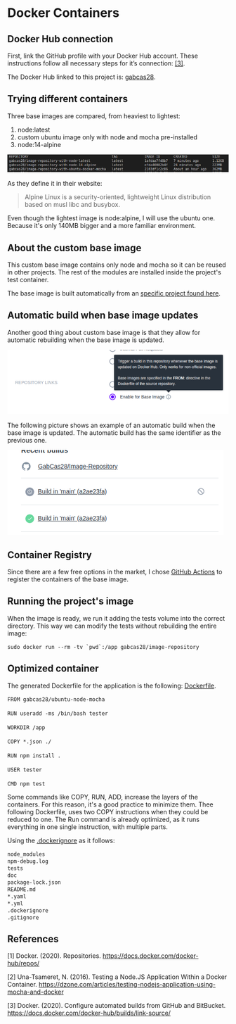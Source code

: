 # Docker Containers

## Docker Hub connection

First, link the GitHub profile with your Docker Hub account. These instructions follow all necessary steps for it’s connection: [[3]][automatic builds].

The Docker Hub linked to this project is: [gabcas28](https://hub.docker.com/repository/docker/gabcas28/).

## Trying different containers

Three base images are compared, from heaviest to lightest:

1. node:latest
2. custom ubuntu image only with node and mocha pre-installed
3. node:14-alpine

![Image comparison](./img/Image-size-comparison.png)

As they define it in their website:

> Alpine Linux is a security-oriented, lightweight Linux distribution based on musl libc and busybox.

Even though the lightest image is node:alpine, I will use the ubuntu one. Because it's only 140MB bigger and a more familiar environment.

## About the custom base image

This custom base image contains only node and mocha so it can be reused in other projects. The rest of the modules are installed inside the project's test container.

The base image is built automatically from an [specific project found here](https://github.com/GabCas28/ubuntu-node-mocha).


## Automatic build when base image updates

Another good thing about custom base image is that they allow for automatic rebuilding when the base image is updated.

![Trigger image build](./img/base-image-build.png)

The following picture shows an example of an automatic build when the base image is updated. The automatic build has the same identifier as the previous one.

![Automatic update](./img/automatic-update.png)

## Container Registry

Since there are a few free options in the market, I chose [GitHub Actions](https://github.com/GabCas28/ubuntu-node-mocha/actions/runs/429876969) to register the containers of the base image.

## Running the project's image

When the image is ready, we run it adding the tests volume into the correct directory. This way we can modify the tests without rebuilding the entire image:

    sudo docker run --rm -tv `pwd`:/app gabcas28/image-repository

## Optimized container

The generated Dockerfile for the application is the following: [Dockerfile](../Dockerfile).

    FROM gabcas28/ubuntu-node-mocha

    RUN useradd -ms /bin/bash tester

    WORKDIR /app

    COPY *.json ./ 

    RUN npm install .

    USER tester

    CMD npm test

Some commands like COPY, RUN, ADD, increase the layers of the containers. For this reason, it's a good practice to minimize them. Thee following Dockerfile, uses two COPY instructions when they could be reduced to one. The Run command is already optimized, as it runs everything in one single instruction, with multiple parts.

Using the  [.dockerignore](../.dockerignore) as it follows:

    node_modules
    npm-debug.log
    tests
    doc
    package-lock.json
    README.md
    *.yaml
    *.yml
    .dockerignore
    .gitignore

## References

[1] Docker. (2020). Repositories. https://docs.docker.com/docker-hub/repos/

[2] Una-Tsameret, N. (2016). Testing a Node.JS Application Within a Docker Container. https://dzone.com/articles/testing-nodejs-application-using-mocha-and-docker

[3] Docker. (2020). Configure automated builds from GitHub and BitBucket. https://docs.docker.com/docker-hub/builds/link-source/

[docker repos]:https://docs.docker.com/docker-hub/repos/
[testing node]:https://dzone.com/articles/testing-nodejs-application-using-mocha-and-docker
[automatic builds]:https://docs.docker.com/docker-hub/builds/link-source/